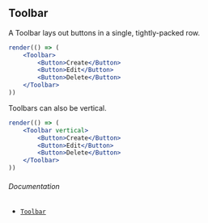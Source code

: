 ## Toolbar

A Toolbar lays out buttons in a single, tightly-packed row.

```jsx
render(() => (
	<Toolbar>
		<Button>Create</Button>
		<Button>Edit</Button>
		<Button>Delete</Button>
	</Toolbar>
))
```

Toolbars can also be vertical.

```jsx
render(() => (
	<Toolbar vertical>
		<Button>Create</Button>
		<Button>Edit</Button>
		<Button>Delete</Button>
	</Toolbar>
))
```

###### Documentation
- [`Toolbar`](/wiki/modules/_components_layout_toolbar_.html)
